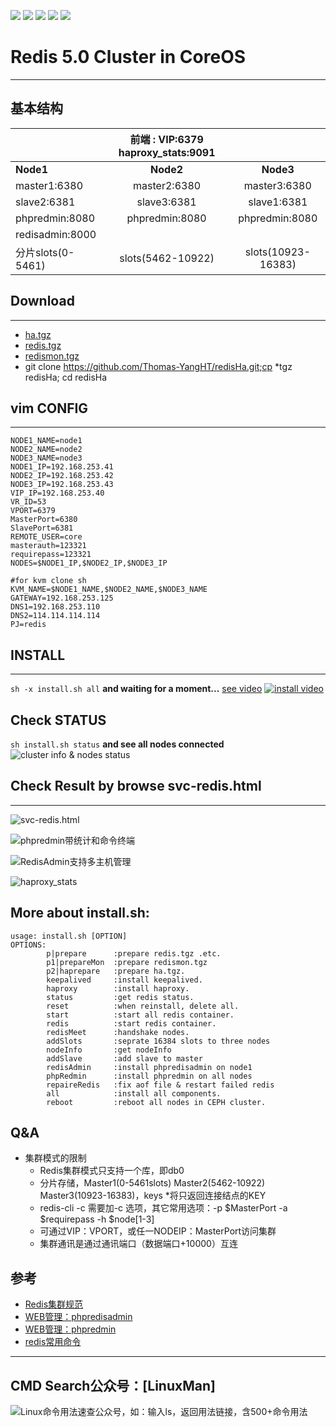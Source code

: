 ![](https://img.shields.io/badge/Dist-CoreOS-blue.svg)  ![](https://img.shields.io/badge/Redis-HA-brightgreen.svg)  ![](https://img.shields.io/badge/Proxy-IPVS-orange.svg)  ![](https://img.shields.io/badge/Haproxy-LB-yellow.svg) ![](https://img.shields.io/badge/Keepalived-HA-green.svg) 
# Redis 5.0 Cluster in CoreOS
---
## 基本结构
||前端 : VIP:6379  haproxy_stats:9091||
|------------|:--------------:|:--------------:|
|**Node1**            |**Node2**               |**Node3**            |
|master1:6380 |master2:6380  |master3:6380  |
|slave2:6381   |slave3:6381     |slave1:6381   |
|phpredmin:8080    |phpredmin:8080    |phpredmin:8080 |
|redisadmin:8000|||
|分片slots(0-5461)| slots(5462-10922)| slots(10923-16383)|

## Download
---
*  [ha.tgz](https://pan.baidu.com/s/1Cj_BAiohKnZOi2MKCEX10g)
*  [redis.tgz](https://pan.baidu.com/s/1EEToojubfhGChvH8suILWg)
*  [redismon.tgz](https://pan.baidu.com/s/1GkxIaTGcnQlUuHtO6VeQmw)
*  git clone https://github.com/Thomas-YangHT/redisHa.git;cp *tgz redisHa; cd redisHa

## vim CONFIG
---
```
NODE1_NAME=node1
NODE2_NAME=node2
NODE3_NAME=node3
NODE1_IP=192.168.253.41
NODE2_IP=192.168.253.42
NODE3_IP=192.168.253.43
VIP_IP=192.168.253.40
VR_ID=53
VPORT=6379
MasterPort=6380
SlavePort=6381
REMOTE_USER=core
masterauth=123321
requirepass=123321 
NODES=$NODE1_IP,$NODE2_IP,$NODE3_IP

#for kvm clone sh
KVM_NAME=$NODE1_NAME,$NODE2_NAME,$NODE3_NAME
GATEWAY=192.168.253.125  
DNS1=192.168.253.110
DNS2=114.114.114.114
PJ=redis
```
## INSTALL
---
`sh -x install.sh all` **and waiting for a moment...**
[see video](https://asciinema.org/a/WAxXfKq68ADvp1b8vRNXEWAJY)
[![install video](https://upload-images.jianshu.io/upload_images/12123313-0b4d51ce26f3e8fb.png?imageMogr2/auto-orient/strip%7CimageView2/2/w/1240)](https://asciinema.org/a/216290)

## Check STATUS
`sh install.sh status`  **and see all nodes connected**
![cluster info & nodes status](https://upload-images.jianshu.io/upload_images/12123313-8a41850563e73c12.png?imageMogr2/auto-orient/strip%7CimageView2/2/w/1240)

## Check Result by browse svc-redis.html
---
![svc-redis.html](https://upload-images.jianshu.io/upload_images/12123313-f0502bda3bb64269.png?imageMogr2/auto-orient/strip%7CimageView2/2/w/1240)


![phpredmin带统计和命令终端](https://upload-images.jianshu.io/upload_images/12123313-33d7d664aba48be6.png?imageMogr2/auto-orient/strip%7CimageView2/2/w/1240)

![RedisAdmin支持多主机管理](https://upload-images.jianshu.io/upload_images/12123313-4bafdaab4f9fe7fd.png?imageMogr2/auto-orient/strip%7CimageView2/2/w/1240)

![haproxy_stats](https://upload-images.jianshu.io/upload_images/12123313-b7b1a57c6c1fdeef.png?imageMogr2/auto-orient/strip%7CimageView2/2/w/1240)

## More about install.sh:
```
usage: install.sh [OPTION]
OPTIONS:
        p|prepare      :prepare redis.tgz .etc.
        p1|prepareMon  :prepare redismon.tgz
        p2|haprepare   :prepare ha.tgz.
        keepalived     :install keepalived.
        haproxy        :install haproxy.
        status         :get redis status.
        reset          :when reinstall, delete all.
        start          :start all redis container.
        redis          :start redis container.
        redisMeet      :handshake nodes.
        addSlots       :seprate 16384 slots to three nodes
        nodeInfo       :get nodeInfo
        addSlave       :add slave to master
        redisAdmin     :install phpredisadmin on node1
        phpRedmin      :install phpredmin on all nodes
        repaireRedis   :fix aof file & restart failed redis
        all            :install all components.
        reboot         :reboot all nodes in CEPH cluster.
```
## Q&A
* 集群模式的限制
  * Redis集群模式只支持一个库，即db0
  * 分片存储，Master1(0-5461slots) Master2(5462-10922) Master3(10923-16383)，keys *将只返回连接结点的KEY
  * redis-cli -c 需要加-c 选项，其它常用选项：-p \$MasterPort -a \$requirepass -h \$node[1-3]
  * 可通过VIP：VPORT，或任一NODEIP：MasterPort访问集群
  * 集群通讯是通过通讯端口（数据端口+10000）互连
## 参考
  * [Redis集群规范](https://blog.csdn.net/u010258235/article/details/50060127)
  * [WEB管理：phpredisadmin](https://github.com/erikdubbelboer/phpRedisAdmin)
  * [WEB管理：phpredmin](https://github.com/sasanrose/phpredmin)
  * [redis常用命令](https://www.cnblogs.com/kongzhongqijing/p/6867960.html)
-----
## CMD Search公众号：[LinuxMan]

![Linux命令用法速查公众号，如：输入ls，返回用法链接，含500+命令用法](https://upload-images.jianshu.io/upload_images/12123313-21545308f7327a9b.png?imageMogr2/auto-orient/strip%7CimageView2/2/w/1240)



